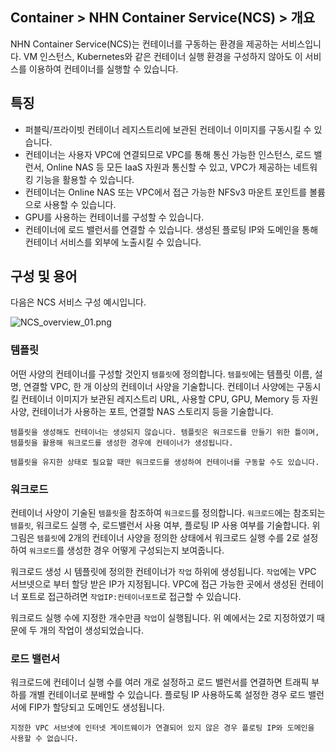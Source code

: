 ## Container > NHN Container Service(NCS) > 개요

NHN Container Service(NCS)는 컨테이너를 구동하는 환경을 제공하는 서비스입니다.
VM 인스턴스, Kubernetes와 같은 컨테이너 실행 환경을 구성하지 않아도 이 서비스를 이용하여 컨테이너를 실행할 수 있습니다.

## 특징

* 퍼블릭/프라이빗 컨테이너 레지스트리에 보관된 컨테이너 이미지를 구동시킬 수 있습니다.
* 컨테이너는 사용자 VPC에 연결되므로 VPC를 통해 통신 가능한 인스턴스, 로드 밸런서, Online NAS 등 모든 IaaS 자원과 통신할 수 있고, VPC가 제공하는 네트워킹 기능을 활용할 수 있습니다.
* 컨테이너는 Online NAS 또는 VPC에서 접근 가능한 NFSv3 마운트 포인트를 볼륨으로 사용할 수 있습니다.
* GPU를 사용하는 컨테이너를 구성할 수 있습니다.
* 컨테이너에 로드 밸런서를 연결할 수 있습니다. 생성된 플로팅 IP와 도메인을 통해 컨테이너 서비스를 외부에 노출시킬 수 있습니다.

## 구성 및 용어

다음은 NCS 서비스 구성 예시입니다.

![NCS_overview_01.png](https://static.toastoven.net/prod_ncs/20221222/D-NCS_overview_01.png)

### 템플릿

어떤 사양의 컨테이너를 구성할 것인지 `템플릿`에 정의합니다.
`템플릿`에는 템플릿 이름, 설명, 연결할 VPC, 한 개 이상의 컨테이너 사양을 기술합니다.
컨테이너 사양에는 구동시킬 컨테이너 이미지가 보관된 레지스트리 URL, 사용할 CPU, GPU, Memory 등 자원 사양, 컨테이너가 사용하는 포트, 연결할 NAS 스토리지 등을 기술합니다.

```
템플릿을 생성해도 컨테이너는 생성되지 않습니다. 템플릿은 워크로드를 만들기 위한 틀이며, 템플릿을 활용해 워크로드를 생성한 경우에 컨테이너가 생성됩니다.

템플릿을 유지한 상태로 필요할 때만 워크로드를 생성하여 컨테이너를 구동할 수도 있습니다.
```

### 워크로드

컨테이너 사양이 기술된 `템플릿`을 참조하여 `워크로드`를 정의합니다.
`워크로드`에는 참조되는 `템플릿`, 워크로드 실행 수, 로드밸런서 사용 여부, 플로팅 IP 사용 여부를 기술합니다.
위 그림은 `템플릿`에 2개의 컨테이너 사양을 정의한 상태에서 워크로드 실행 수를 2로 설정하여 `워크로드`를 생성한 경우 어떻게 구성되는지 보여줍니다.

워크로드 생성 시 템플릿에 정의한 컨테이너가 `작업` 하위에 생성됩니다.
`작업`에는 VPC 서브넷으로 부터 할당 받은 IP가 지정됩니다.
VPC에 접근 가능한 곳에서 생성된 컨테이너 포트로 접근하려면 `작업IP:컨테이너포트`로 접근할 수 있습니다.

워크로드 실행 수에 지정한 개수만큼 `작업`이 실행됩니다. 위 예에서는 2로 지정하였기 때문에 두 개의 작업이 생성되었습니다.

### 로드 밸런서

워크로드에 컨테이너 실행 수를 여러 개로 설정하고 로드 밸런서를 연결하면 트래픽 부하를 개별 컨테이너로 분배할 수 있습니다.
플로팅 IP 사용하도록 설정한 경우 로드 밸런서에 FIP가 할당되고 도메인도 생성됩니다.

```
지정한 VPC 서브넷에 인터넷 게이트웨이가 연결되어 있지 않은 경우 플로팅 IP와 도메인을 사용할 수 없습니다.
```